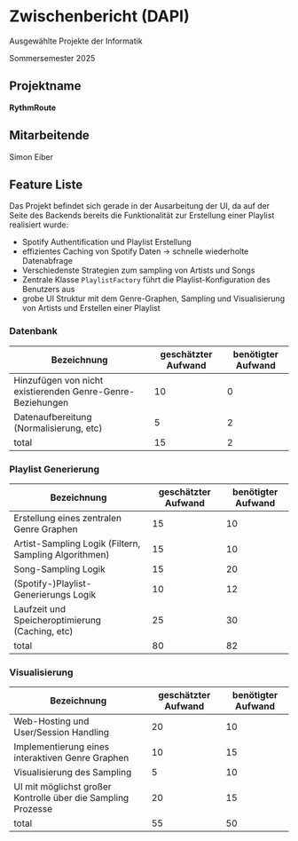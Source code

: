 # Zwischenbericht (DAPI)
Ausgewählte Projekte der Informatik

Sommersemester 2025

## Projektname
**RythmRoute**

## Mitarbeitende
Simon Eiber

## Feature Liste
Das Projekt befindet sich gerade in der Ausarbeitung der UI, da auf der Seite des Backends bereits die Funktionalität zur Erstellung einer Playlist realisiert wurde:
- Spotify Authentification und Playlist Erstellung
- effizientes Caching von Spotify Daten -> schnelle wiederholte Datenabfrage
- Verschiedenste Strategien zum sampling von Artists und Songs
- Zentrale Klasse `PlaylistFactory` führt die Playlist-Konfiguration des Benutzers aus
- grobe UI Struktur mit dem Genre-Graphen, Sampling und Visualisierung von Artists und Erstellen einer Playlist

### Datenbank

| Bezeichnung                                                | geschätzter Aufwand | benötigter Aufwand |
|------------------------------------------------------------|---------------------|--------------------|
| Hinzufügen von nicht existierenden Genre-Genre-Beziehungen | 10                  | 0                  |
| Datenaufbereitung (Normalisierung, etc)                    | 5                   | 2                  |
| total                                                      | 15                  | 2                  |

### Playlist Generierung

| Bezeichnung                                           | geschätzter Aufwand | benötigter Aufwand |
|-------------------------------------------------------|---------------------|--------------------|
| Erstellung eines zentralen Genre Graphen              | 15                  | 10                 | 
| Artist-Sampling Logik (Filtern, Sampling Algorithmen) | 15                  | 10                 | 
| Song-Sampling Logik                                   | 15                  | 20                 | 
| (Spotify-)Playlist-Generierungs Logik                 | 10                  | 12                 | 
| Laufzeit und Speicheroptimierung (Caching, etc)       | 25                  | 30                 | 
| total                                                 | 80                  | 82                 | 


### Visualisierung

| Bezeichnung                                                  | geschätzter Aufwand | benötigter Aufwand |
|--------------------------------------------------------------|---------------------|--------------------|
| Web-Hosting und User/Session Handling                        | 20                  | 10                 | 
| Implementierung eines interaktiven Genre Graphen             | 10                  | 15                 | 
| Visualisierung des Sampling                                  | 5                   | 10                 | 
| UI mit möglichst großer Kontrolle über die Sampling Prozesse | 20                  | 15                 | 
| total                                                        | 55                  | 50                 | 